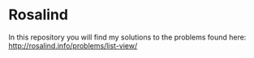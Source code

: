 # Rosalind
In this repository you will find my solutions to the problems found here: http://rosalind.info/problems/list-view/
